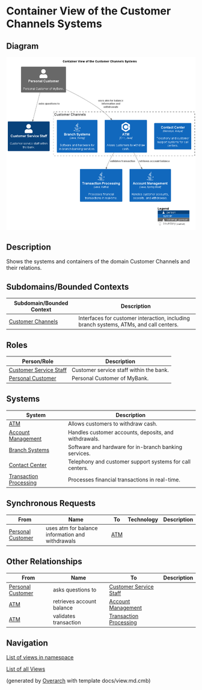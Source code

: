 # Container View of the Customer Channels Systems

## Diagram
![Container View of the Customer Channels Systems](../../mybank/customer-channels/container-view.png)

## Description
Shows the systems and containers of the domain Customer Channels and their relations.

## Subdomains/Bounded Contexts
| Subdomain/Bounded Context | Description |
|---|---|
| [Customer Channels](../../mybank/customer-channels/context-boundary.md)| Interfaces for customer interaction, including branch systems, ATMs, and call centers. |

## Roles
| Person/Role | Description |
|---|---|
| [Customer Service Staff](../../mybank/customer-channels/customer-service-staff.md)| Customer service staff within the bank. |
| [Personal Customer](../../mybank/personal-customer.md)| Personal Customer of MyBank. |

## Systems
| System | Description |
|---|---|
| [ATM](../../mybank/customer-channels/atm.md)| Allows customers to withdraw cash. |
| [Account Management](../../mybank/core-banking/account-management-system.md)| Handles customer accounts, deposits, and withdrawals. |
| [Branch Systems](../../mybank/customer-channels/branch-systems.md)| Software and hardware for in-branch banking services. |
| [Contact Center](../../mybank/customer-channels/contact-center-system.md)| Telephony and customer support systems for call centers. |
| [Transaction Processing](../../mybank/core-banking/transaction-processing-system.md)| Processes financial transactions in real-time. |

## Synchronous Requests
| From | Name | To | Technology | Description |
|---|---|---|---|---|
| [Personal Customer](../../mybank/personal-customer.md) | uses atm for balance information and withdrawals | [ATM](../../mybank/customer-channels/atm.md) |  |  |

## Other Relationships
| From | Name | To | Description |
|---|---|---|---|
| [Personal Customer](../../mybank/personal-customer.md) | asks questions to | [Customer Service Staff](../../mybank/customer-channels/customer-service-staff.md) |  |
| [ATM](../../mybank/customer-channels/atm.md) | retrieves account balance | [Account Management](../../mybank/core-banking/account-management-system.md) |  |
| [ATM](../../mybank/customer-channels/atm.md) | validates transaction | [Transaction Processing](../../mybank/core-banking/transaction-processing-system.md) |  |

## Navigation
[List of views in namespace](./views-in-namespace.md)

[List of all Views](../../views.md)


(generated by [Overarch](https://github.com/soulspace-org/overarch) with template docs/view.md.cmb)

